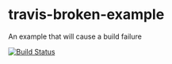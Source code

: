 # travis-broken-example

An example that will cause a build failure

[![Build Status](https://travis-ci.org/maxine139/travis-broken-example.svg?branch=master)](https://travis-ci.org/maxine139/travis-broken-example)
